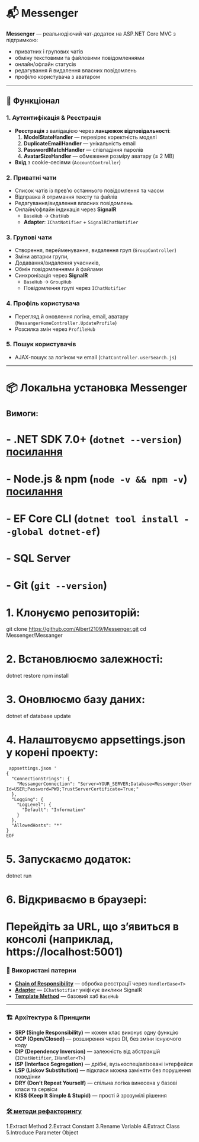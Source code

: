 # 📬 Messenger

**Messenger** — реальнодіючий чат-додаток на ASP.NET Core MVC з підтримкою:

- приватних і групових чатів  
- обміну текстовими та файловими повідомленнями  
- онлайн/офлайн статусів  
- редагування й видалення власних повідомлень  
- профілю користувача з аватаром  

---

## 🚀 Функціонал

### 1. Аутентифікація & Реєстрація
- **Реєстрація** з валідацією через **ланцюжок відповідальності**:
  1. **ModelStateHandler** — перевіряє коректність моделі  
  2. **DuplicateEmailHandler** — унікальність email  
  3. **PasswordMatchHandler** — співпадіння паролів  
  4. **AvatarSizeHandler** — обмеження розміру аватару (≤ 2 MB)  
- **Вхід** з cookie-сесіями (`AccountController`)

### 2. Приватні чати
- Список чатів із прев’ю останнього повідомлення та часом  
- Відправка й отримання тексту та файлів  
- Редагування/видалення власних повідомлень  
- Онлайн/офлайн індикація через **SignalR**  
  - `BaseHub` → `ChatHub`  
  - **Adapter**: `IChatNotifier` + `SignalRChatNotifier`  

### 3. Групові чати
- Створення, перейменування, видалення груп (`GroupController`)
- Зміни автарки групи, 
- Додавання/видалення учасників,  
- Обмін повідомленнями й файлами  
- Синхронізація через **SignalR**  
  - `BaseHub` → `GroupHub`  
  - Повідомлення групі через `IChatNotifier`  

### 4. Профіль користувача
- Перегляд й оновлення логіна, email, аватару (`MessangerHomeController.UpdateProfile`)  
- Розсилка змін через `ProfileHub`

### 5. Пошук користувачів
- AJAX-пошук за логіном чи email (`ChatController.userSearch.js`)

---

# 📦 Локальна установка Messenger

## Вимоги:
# - .NET SDK 7.0+              (`dotnet --version`) [посилання](https://dotnet.microsoft.com/ru-ru/download)
# - Node.js & npm             (`node -v && npm -v`) [посилання](https://nodejs.org/uk/download)
# - EF Core CLI               (`dotnet tool install --global dotnet-ef`)
# - SQL Server
# - Git                       (`git --version`)

# 1. Клонуємо репозиторій:
git clone https://github.com/Albert2109/Messenger.git
cd Messenger/Messanger

# 2. Встановлюємо залежності:
dotnet restore
npm install

# 3. Оновлюємо базу даних:
dotnet ef database update

# 4. Налаштовуємо appsettings.json у корені проекту:
```
 appsettings.json '
{
  "ConnectionStrings": {
    "MessangerConnection": "Server=YOUR_SERVER;Database=Messenger;User Id=USER;Password=PWD;TrustServerCertificate=True;"
  },
  "Logging": {
    "LogLevel": {
      "Default": "Information"
    }
  },
  "AllowedHosts": "*"
}
EOF
```

# 5. Запускаємо додаток:
dotnet run

# 6. Відкриваємо в браузері:
# Перейдіть за URL, що з’явиться в консолі (наприклад, https://localhost:5001)








### 🧩 Використані патерни

- [**Chain of Responsibility**](https://github.com/Albert2109/Messenger/pull/7) — обробка реєстрації через `HandlerBase<T>`
- [**Adapter**](https://github.com/Albert2109/Messenger/pull/8) — `IChatNotifier` уніфікує виклики SignalR
- [**Template Method**](https://github.com/Albert2109/Messenger/pull/6) — базовий хаб `BaseHub`

---

### 🏗️ Архітектура & Принципи

- **SRP (Single Responsibility)** — кожен клас виконує одну функцію  
- **OCP (Open/Closed)** — розширення через DI, без зміни існуючого коду  
- **DIP (Dependency Inversion)** — залежність від абстракцій (`IChatNotifier`, `IHandler<T>`)  
- **ISP (Interface Segregation)** — дрібні, вузькоспеціалізовані інтерфейси  
- **LSP (Liskov Substitution)** — підкласи можна заміняти без порушення поведінки  
- **DRY (Don’t Repeat Yourself)** — спільна логіка винесена у базові класи та сервіси  
- **KISS (Keep It Simple & Stupid)** — прості й зрозумілі рішення


### [🛠️ методи рефакторингу](https://github.com/Albert2109/Messenger/pull/10)
1.Extract Method
2.Extract Constant
3.Rename Variable
4.Extract Class
5.Introduce Parameter Object






